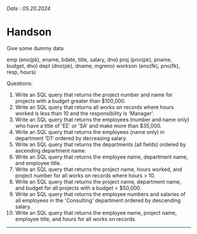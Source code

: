 
*Date : 05.20.2024*

# Handson

Give some dummy data 

emp (eno(pk), ename, bdate, title, salary, dno)
proj (pno(pk), pname, budget, dno)
dept (dno(pk), dname, mgreno)
workson (eno(fk), pno(fk), resp, hours)

Questions:
1) Write an SQL query that returns the project number and name for projects with a budget greater than $100,000.
2) Write an SQL query that returns all works on records where hours worked is less than 10 and the responsibility is 'Manager'.
3) Write an SQL query that returns the employees (number and name only) who have a title of 'EE' or 'SA' and make more than $35,000.
4) Write an SQL query that returns the employees (name only) in department 'D1' ordered by decreasing salary.
5) Write an SQL query that returns the departments (all fields) ordered by ascending department name.
6) Write an SQL query that returns the employee name, department name, and employee title.
7) Write an SQL query that returns the project name, hours worked, and project number for all works on records where hours > 10.
8) Write an SQL query that returns the project name, department name, and budget for all projects with a budget < $50,000.
9) Write an SQL query that returns the employee numbers and salaries of all employees in the 'Consulting' department ordered by descending salary.
10) Write an SQL query that returns the employee name, project name, employee title, and hours for all works on records.




---



